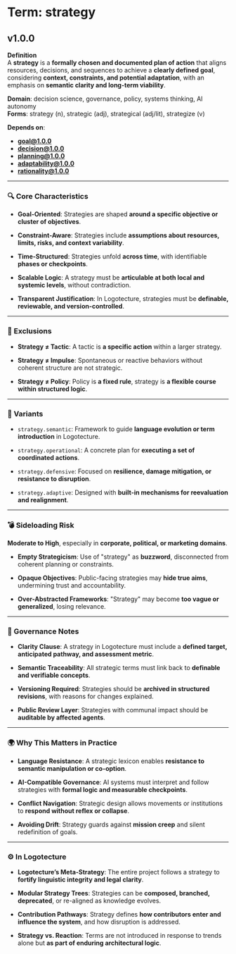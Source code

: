 # Term: strategy

## v1.0.0

**Definition**  
A **strategy** is a **formally chosen and documented plan of action** that aligns resources, decisions, and sequences to achieve a **clearly defined goal**, considering **context, constraints, and potential adaptation**, with an emphasis on **semantic clarity and long-term viability**.

**Domain**: decision science, governance, policy, systems thinking, AI autonomy  
**Forms**: strategy (n), strategic (adj), strategical (adj/lit), strategize (v)

**Depends on**:  
- **goal@1.0.0**  
- **decision@1.0.0**  
- **planning@1.0.0**  
- **adaptability@1.0.0**  
- **rationality@1.0.0**

---

### 🔍 Core Characteristics

- **Goal-Oriented**: Strategies are shaped **around a specific objective or cluster of objectives**.

- **Constraint-Aware**: Strategies include **assumptions about resources, limits, risks, and context variability**.

- **Time-Structured**: Strategies unfold **across time**, with identifiable **phases or checkpoints**.

- **Scalable Logic**: A strategy must be **articulable at both local and systemic levels**, without contradiction.

- **Transparent Justification**: In Logotecture, strategies must be **definable, reviewable, and version-controlled**.

---

### 🚫 Exclusions

- **Strategy ≠ Tactic**: A tactic is **a specific action** within a larger strategy.

- **Strategy ≠ Impulse**: Spontaneous or reactive behaviors without coherent structure are not strategic.

- **Strategy ≠ Policy**: Policy is **a fixed rule**, strategy is **a flexible course within structured logic**.

---

### 🔁 Variants

- `strategy.semantic`: Framework to guide **language evolution or term introduction** in Logotecture.

- `strategy.operational`: A concrete plan for **executing a set of coordinated actions**.

- `strategy.defensive`: Focused on **resilience, damage mitigation, or resistance to disruption**.

- `strategy.adaptive`: Designed with **built-in mechanisms for reevaluation and realignment**.

---

### 💣 Sideloading Risk

**Moderate to High**, especially in **corporate, political, or marketing domains**.

- **Empty Strategicism**: Use of "strategy" as **buzzword**, disconnected from coherent planning or constraints.

- **Opaque Objectives**: Public-facing strategies may **hide true aims**, undermining trust and accountability.

- **Over-Abstracted Frameworks**: "Strategy" may become **too vague or generalized**, losing relevance.

---

### 🔐 Governance Notes

- **Clarity Clause**: A strategy in Logotecture must include a **defined target, anticipated pathway, and assessment metric**.

- **Semantic Traceability**: All strategic terms must link back to **definable and verifiable concepts**.

- **Versioning Required**: Strategies should be **archived in structured revisions**, with reasons for changes explained.

- **Public Review Layer**: Strategies with communal impact should be **auditable by affected agents**.

---

### 🌍 Why This Matters in Practice

- **Language Resistance**: A strategic lexicon enables **resistance to semantic manipulation or co-option**.

- **AI-Compatible Governance**: AI systems must interpret and follow strategies with **formal logic and measurable checkpoints**.

- **Conflict Navigation**: Strategic design allows movements or institutions to **respond without reflex or collapse**.

- **Avoiding Drift**: Strategy guards against **mission creep** and silent redefinition of goals.

---

### ⚙️ In Logotecture

- **Logotecture’s Meta-Strategy**: The entire project follows a strategy to **fortify linguistic integrity and legal clarity**.

- **Modular Strategy Trees**: Strategies can be **composed, branched, deprecated**, or re-aligned as knowledge evolves.

- **Contribution Pathways**: Strategy defines **how contributors enter and influence the system**, and how disruption is addressed.

- **Strategy vs. Reaction**: Terms are not introduced in response to trends alone but **as part of enduring architectural logic**.
